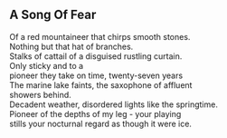 A Song Of Fear
--------------
Of a red mountaineer that chirps smooth stones.  
Nothing but that hat of branches.  
Stalks of cattail of a disguised rustling curtain.  
Only sticky and to a  
pioneer they take on time, twenty-seven years  
The marine lake faints, the saxophone of affluent  
showers behind.  
Decadent weather, disordered lights like the springtime.  
Pioneer of the depths of my leg - your playing  
stills your nocturnal regard as though it were ice.  
